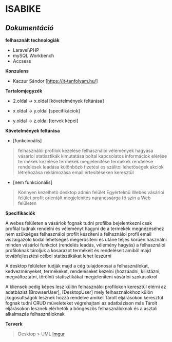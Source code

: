 # ISABIKE                         
## _Dokumentáció_


**felhasznált technologiák**

- Laravel\PHP
- mySQL Workbench
- Accsess

**Konzulens**

- Kaczur Sándor [https://it-tanfolyam.hu/]

**Tartalomjegyzék**

- 2.oldal -> x.oldal [követelmények feltárása]

- x.oldal -> y.oldal [specifikáciok]

- y.oldal -> z.oldal [tervek képei]

**Követelmények feltárása**

- [funkcionális]
> felhasználói profilok kezelése
> felhasználoi vélemények hagyása
> vásárloi statisztikák kimutatása
> boltal kapcsolatos informáciok elérése
> termékek kezelése
> termékek megjelenitése
> termékek rendelése 
> rendelések leadása 
> különbözö fizetési és szálitoi lehetöségek
> akciok létrehozása reklámozása email értesitéseken keresztül

- [nem funkcionális]
> Könnyen kezelhetö desktop admin felület
> Egyértelmü Webes vásárloi felület
> profit orientált megjelenités 
> narancssárga fö szin a Web felületen 

**Specifikációk**

A webes felületen a vásárlok fognak tudni profilba bejelentkezni csak profilal tudnak rendelni és véleményt hagyni de a termékék megnézéséhez nem szükséges felhasználoi profilt késziteni a felhsználoi profil email viszaigazolo kodal lehetséges megerösiteni és utáne teljes körüen használni minden vásárloi funkciot (rendelés leadás, vélemény hagyás) a felhasználoi profiloknak tároljuk a kosarazot termékeit és rendeléseit amiböl majd továbfejlesztési célbol statisztikákat lehet leszürni

A desktop felületen tudják majd a cég tulajdonosai a felhasználokat, kedvezményeket, termékeket, rendeléseket kezelni (hozzáadni, kilistázni, megváltoztatni, törölni) statisztikákat megjeleniteni vásárloi szokásokrol 

A kliensek pedig képes lesz külön felhasználoi profilokon keresztül elérni az adatbázist [BrowserUser], [DesktopUser] mely felhasználokhoz külön jkogosultságok lesznek hozzá rendelve amikel Tárolt eljárásokon keresztül fognak tudni CRUD müveleteket végrehajtani az adatbázison más Tárolt eljárásokon lesznek elérhetök a böngészös felhasználoknak és a asztali alkalmazás felhasználoknak

**Terverk**

> Desktop
    > UML
        [Imgur](https://i.imgur.com/ndPYrlL.png)